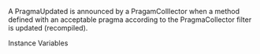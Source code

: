 A PragmaUpdated is announced by a PragamColllector when a method defined with an acceptable pragma according to the PragmaCollector filter is updated (recompiled).


Instance Variables
